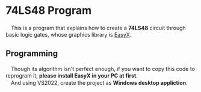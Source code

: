 # 74LS48 Program
　This is a program that explains how to create a **74LS48** circuit through basic logic gates, whose graphics library is [EasyX](https://docs.easyx.cn/).
## Programming
　Though its algorithm isn't perfect enough, if you want to copy this code to reprogram it, **please install EasyX in your PC at first**.  
　And using VS2022, create the project as **Windows desktop appliction**.
